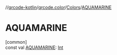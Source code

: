 //[qrcode-kotlin](../../../index.md)/[qrcode.color](../index.md)/[Colors](index.md)/[AQUAMARINE](-a-q-u-a-m-a-r-i-n-e.md)

# AQUAMARINE

[common]\
const val [AQUAMARINE](-a-q-u-a-m-a-r-i-n-e.md): [Int](https://kotlinlang.org/api/latest/jvm/stdlib/kotlin-stdlib/kotlin/-int/index.html)
